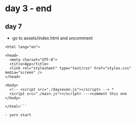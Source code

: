 # day 3 - end

## day 7

- go to assets/index.html and uncomment

````<!DOCTYPE html>
<html lang="en">

<head>
  <meta charset="UTF-8">
  <title>App</title>
  <link rel="stylesheet" type="text/css" href="styles.css" media="screen" />
</head>

<body>
  <!-- <script src="./dayseven.js"></script> --> *
  <script src="./main.js"></script> --->comment this one
</body>

</html>```

- yarn start
````
